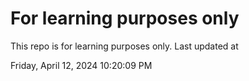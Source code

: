 # For learning purposes only
This repo is for learning purposes only.
Last updated at

Friday, April 12, 2024 10:20:09 PM

